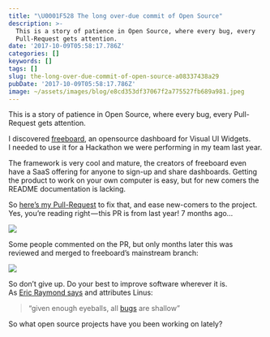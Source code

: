 ```yaml
---
title: "\U0001F528 The long over-due commit of Open Source"
description: >-
  This is a story of patience in Open Source, where every bug, every
  Pull-Request gets attention.
date: '2017-10-09T05:58:17.786Z'
categories: []
keywords: []
tags: []
slug: the-long-over-due-commit-of-open-source-a08337438a29
pubDate: '2017-10-09T05:58:17.786Z'
image: ~/assets/images/blog/e8cd353df37067f2a775527fb689a981.jpeg
---
```


This is a story of patience in Open Source, where every bug, every Pull-Request gets attention.

I discovered [freeboard](https://github.com/Freeboard/freeboard), an opensource dashboard for Visual UI Widgets.  
I needed to use it for a Hackathon we were performing in my team last year.

The framework is very cool and mature, the creators of freeboard even have a SaaS offering for anyone to sign-up and share dashboards. Getting the product to work on your own computer is easy, but for new comers the README documentation is lacking.

So [here’s my Pull-Request](https://github.com/Freeboard/freeboard/pull/129) to fix that, and ease new-comers to the project.  
Yes, you’re reading right — this PR is from last year! 7 months ago…

![](/images/blog/0__GHZRJDJRseq6v8n5.png)

Some people commented on the PR, but only months later this was reviewed and merged to freeboard’s mainstream branch:

![](/images/blog/0__HQFFIkttsMtRvhE0.png)

So don’t give up. Do your best to improve software wherever it is.  
As [Eric Raymond says](https://en.wikipedia.org/wiki/Linus%27s_Law) and attributes Linus:

> “given enough eyeballs, all [bugs](https://en.wikipedia.org/wiki/Software_bug) are shallow”

So what open source projects have you been working on lately?